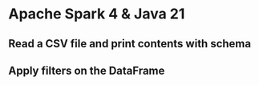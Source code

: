 # Apache Spark 4 & Java 21 
## Read a CSV file and print contents with schema
## Apply filters on the DataFrame


